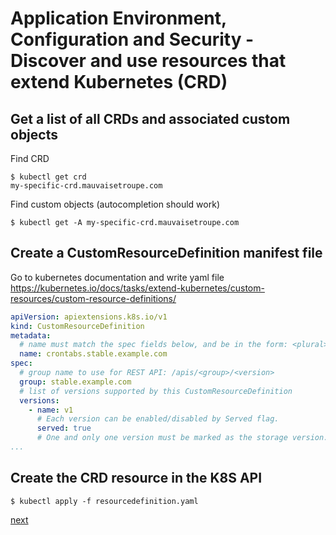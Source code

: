 # Application Environment, Configuration and Security - Discover and use resources that extend Kubernetes (CRD)

## Get a list of all CRDs and associated custom objects

Find CRD
```
$ kubectl get crd 
my-specific-crd.mauvaisetroupe.com
```

Find custom objects (autocompletion should work)
```
$ kubectl get -A my-specific-crd.mauvaisetroupe.com
```

## Create a CustomResourceDefinition manifest file 

Go to kubernetes documentation and write yaml file 
https://kubernetes.io/docs/tasks/extend-kubernetes/custom-resources/custom-resource-definitions/

``` yaml
apiVersion: apiextensions.k8s.io/v1
kind: CustomResourceDefinition
metadata:
  # name must match the spec fields below, and be in the form: <plural>.<group>
  name: crontabs.stable.example.com
spec:
  # group name to use for REST API: /apis/<group>/<version>
  group: stable.example.com
  # list of versions supported by this CustomResourceDefinition
  versions:
    - name: v1
      # Each version can be enabled/disabled by Served flag.
      served: true
      # One and only one version must be marked as the storage version.
...
```

## Create the CRD resource in the K8S API


```
$ kubectl apply -f resourcedefinition.yaml
```

[next](./02-understand-authentication-authorization-admission-control.md)